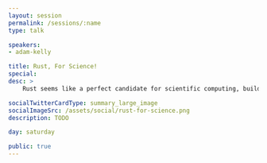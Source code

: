```yaml
---
layout: session
permalink: /sessions/:name
type: talk

speakers:
- adam-kelly

title: Rust, For Science!
special:
desc: >
    Rust seems like a perfect candidate for scientific computing, building fast and efficient algorithms for scientific research and data science, but why isn't it there yet? Explore the state of scientific computing in Rust, from where it shines to it falls down, to where we can improve as a community, and learn about Rust in an area that that has so much potential.

socialTwitterCardType: summary_large_image
socialImageSrc: /assets/social/rust-for-science.png
description: TODO

day: saturday

public: true
---
```

